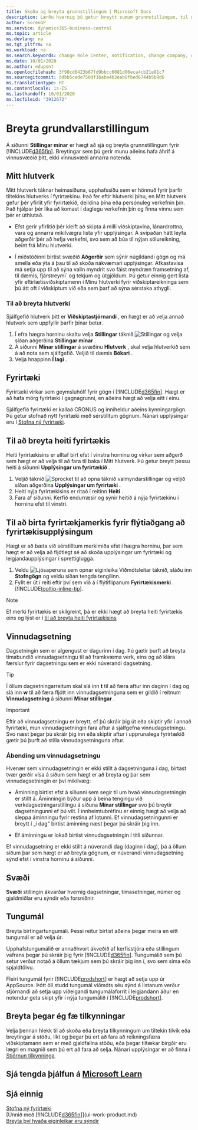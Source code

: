 ```yaml
---
title: Skoða og breyta grunnstillingum | Microsoft Docs
description: Lærðu hvernig þú getur breytt sumum grunnstillingum, til dæmis Mitt hlutverk, fyrirtæki eða vinnudagsetningu.
author: SorenGP
ms.service: dynamics365-business-central
ms.topic: article
ms.devlang: na
ms.tgt_pltfrm: na
ms.workload: na
ms.search.keywords: change Role Center, notification, change company, change work date
ms.date: 10/01/2020
ms.author: edupont
ms.openlocfilehash: 3f98cd6423b67fd9bbcc6081d06eca4cb21e81c7
ms.sourcegitcommit: ddbb5cede750df1baba4b3eab8fbed6744b5b9d6
ms.translationtype: HT
ms.contentlocale: is-IS
ms.lasthandoff: 10/01/2020
ms.locfileid: "3912672"
---
```

# <a name="change-basic-settings"></a>Breyta grundvallarstillingum

Á síðunni **Stillingar mínar** er hægt að sjá og breyta grunnstillingum fyrir [!INCLUDE[d365fin](includes/d365fin_md.md)]. Breytingar sem þú gerir munu aðeins hafa áhrif á vinnusvæðið þitt, ekki vinnusvæði annarra notenda.  

## <a name="role-center"></a><a name="role-center"></a> Mitt hlutverk
Mitt hlutverk táknar heimasíðuna, upphafssíðu sem er hönnuð fyrir þarfir tiltekins hlutverks í fyrirtækinu. Það fer eftir hlutverki þínu, en Mitt hlutverk gefur þér yfirlit yfir fyrirtækið, deildina þína eða persónuleg verkefnin þín. Það hjálpar þér líka að komast í daglegu verkefnin þín og finna vinnu sem þér er úthlutað.

-   Efst gerir yfirlitið þér kleift að skipta á milli viðskiptavina, lánardrottna, vara og annarra mikilvægra lista yfir upplýsingar. Á svipaðan hátt leyfa aðgerðir þér að hefja verkefni, svo sem að búa til nýjan sölureikning, beint frá Mínu hlutverki.

-   Í miðstöðinni birtist svæðið **Aðgerðir** sem sýnir núgildandi gögn og má smella eða ýta á þau til að skoða nákvæmari upplýsingar. Afkastavísa má setja upp til að sýna valin myndrit svo fáist myndræn framsetning af, til dæmis, fjárstreymi´ og tekjum og útgjöldum. Þú getur einnig gert lista yfir eftirlætisviðskiptamenn í Mínu hlutverki fyrir viðskiptareikninga sem þú átt oft í viðskiptum við eða sem þarf að sýna sérstaka athygli.

### <a name="to-change-the-role"></a>Til að breyta hlutverki
Sjálfgefið hlutverk þitt er **Viðskiptastjórnandi** , en hægt er að velja annað hlutverk sem uppfyllir þarfir þínar betur.
1. Í efra hægra horninu skaltu velja **Stillingar** táknið ![Stillingar](media/ui-experience/settings_icon_small.png "Stillingatákn fyrir hlutverkamiðstöð") og velja síðan aðgerðina **Stillingar mínar** .
2. Á síðunni **Mínar stillingar** á svæðinu **Hlutverk** , skal velja hlutverkið sem á að nota sem sjálfgefið. Veljið til dæmis **Bókari** .
3. Velja hnappinn **Í lagi** .

## <a name="company"></a><a name="company"></a>Fyrirtæki
Fyrirtæki virkar sem geymsluhólf fyrir gögn í [!INCLUDE[d365fin](includes/d365fin_md.md)]. Hægt er að hafa mörg fyrirtæki í gagnagrunni, en aðeins hægt að velja eitt í einu.

Sjálfgefið fyrirtæki er kallað CRONUS og inniheldur aðeins kynningargögn. Þú getur stofnað nýtt fyrirtæki með sérstilltum gögnum. Nánari upplýsingar eru í [Stofna ný fyrirtæki](about-new-company.md).

## <a name="to-change-the-company-name"></a>Til að breyta heiti fyrirtækis
Heiti fyrirtækisins er alltaf birt efst í vinstra horninu og virkar sem aðgerð sem hægt er að velja til að fara til baka í Mitt hlutverk. Þú getur breytt þessu heiti á síðunni **Upplýsingar um fyrirtækið** .

1. Veljið táknið ![Sprocket til að opna táknið valmyndarstillingar](media/ui-experience/settings_icon_small.png) og veljið síðan aðgerðina **Upplýsingar um fyrirtæki** .
2. Heiti nýja fyrirtækisins er ritað í reitinn **Heiti** .
3. Fara af síðunni. Kerfið endurræsir og sýnir heitið á nýja fyrirtækinu í horninu efst til vinstri.

## <a name="to-display-a-company-badge-for-quick-access-to-company-information"></a>Til að birta fyrirtækjamerkis fyrir flýtiaðgang að fyrirtækisupplýsingum  
Hægt er að bæta við sérstilltum merkimiða efst í hægra horninu, þar sem hægt er að velja að fljótlegt sé að skoða upplýsingar um fyrirtæki og leigjandaupplýsingar í sprettiglugga.

1. Veldu ![Ljósaperuna sem opnar eiginleika Viðmótsleitar](media/ui-search/search_small.png "Segðu mér hvað þú vilt gera") táknið, sláðu inn **Stofngögn** og veldu síðan tengda tengilinn.
2. Fyllt er út í reiti eftir því sem við á í flýtiflipanum **Fyrirtækismerki** . [!INCLUDE[tooltip-inline-tip](includes/tooltip-inline-tip_md.md)].

> [!NOTE]
> Ef merki fyrirtækis er skilgreint, þá er ekki hægt að breyta heiti fyrirtækis eins og lýst er í [til að breyta heiti fyrirtækisins](ui-change-basic-settings.md#to-change-the-company-name)

## <a name="work-date"></a><a name="work-date"></a>Vinnudagsetning
Dagsetningin sem er algengust er dagurinn í dag. Þú gætir þurft að breyta tímabundið vinnudagsetningu til að framkvæma verk, eins og að klára færslur fyrir dagsetningu sem er ekki núverandi dagsetning.

> [!TIP]  
> Í öllum dagsetningarreitum skal slá inn **t** til að færa aftur inn daginn í dag og slá inn **w** til að færa fljótt inn vinnudagsetninguna sem er gildið í reitnum **Vinnudagsetning** á síðunni **Mínar stillingar** .

> [!IMPORTANT]  
>  Eftir að vinnudagsetningu er breytt, ef þú skráir þig út eða skiptir yfir í annað fyrirtæki, mun vinnudagsetningin fara aftur á sjálfgefna vinnudagsetningu. Svo næst þegar þú skráir þig inn eða skiptir aftur í upprunalega fyrirtækið gætir þú þurft að stilla vinnudagsetninguna aftur.

### <a name="work-date-indication"></a>Ábending um vinnudagsetningu
Hvenær sem vinnudagsetningin er ekki stillt á dagsetninguna í dag, birtast tvær gerðir vísa á síðum sem hægt er að breyta og þar sem vinnudagsetningin er því mikilvæg:

* Áminning birtist efst á síðunni sem segir til um hvað vinnudagsetningin er stillt á. Áminningin býður upp á beina tengingu við verkdagsetningarstillingu á síðuna **Mínar stillingar** svo þú breytir dagsetningunni ef þú vilt. Í innheimtubréfinu er einnig hægt að velja að sleppa áminningu fyrir restina af lotunni. Ef vinnudagsetningunni er breytt í „í dag“ birtist áminning næst þegar þú skráir þig inn.

* Ef áminningu er lokað birtist vinnudagsetningin í titli síðunnar.  

Ef vinnudagsetning er ekki stillt á núverandi dag (daginn í dag), þá á öllum síðum þar sem hægt er að breyta gögnum, er núverandi vinnudagsetning sýnd efst í vinstra horninu á síðunni.

## <a name="region"></a><a name="region"></a> Svæði

**Svæði** stillingin ákvarðar hvernig dagsetningar, tímasetningar, númer og gjaldmiðlar eru sýndir eða forsniðnir.

## <a name="language"></a><a name="language"></a> Tungumál
Breyta birtingartungumáli. Þessi reitur birtist aðeins þegar meira en eitt tungumál er að velja úr.

Upphafstungumálið er annaðhvort ákveðið af kerfisstjóra eða stillingum vafrans þegar þú skráir þig fyrir [!INCLUDE[d365fin](includes/d365fin_md.md)]. Tungumálið sem þú setur verður notað á öllum tækjum sem þú skráir þig inn í, svo sem síma eða spjaldtölvu.

Fleiri tungumál fyrir [!INCLUDE[prodshort](includes/prodshort.md)] er hægt að setja upp úr AppSource. Þótt öll studd tungumál viðmóts séu sýnd á listanum verður stjórnandi að setja upp viðeigandi tungumálaforrit í leigjandann áður en notendur geta skipt yfir í nýja tungumálið í [!INCLUDE[prodshort](includes/prodshort.md)].  

## <a name="changing-when-i-receive-notifications"></a>Breyta þegar ég fæ tilkynningar
Velja þennan hlekk til að skoða eða breyta tilkynningum um tiltekin tilvik eða breytingar á stöðu, líkt og þegar þú ert að fara að reikningsfæra viðskiptamann sem er með gjaldfallna stöðu, eða þegar tiltækar birgðir eru lægri en magnið sem þú ert að fara að selja. Nánari upplýsingar er að finna í [Stjórnun tilkynninga](ui-smart-notifications.md).

## <a name="see-related-training-at-microsoft-learn"></a>Sjá tengda þjálfun á [Microsoft Learn](/learn/modules/personalize-ui-dynamics-365-business-central/index)

## <a name="see-also"></a>Sjá einnig
[Stofna ný fyrirtæki](about-new-company.md)  
[Unnið með [!INCLUDE[d365fin](includes/d365fin_md.md)]](ui-work-product.md)  
[Breyta því hvaða eiginleikar eru sýndir](ui-experiences.md)  
